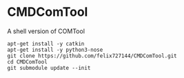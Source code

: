 # CMDComTool
A shell version of COMTool
```
apt-get install -y catkin
apt-get install -y python3-nose
git clone https://github.com/felix727144/CMDComTool.git
cd CMDComTool
git submodule update --init
```
